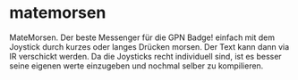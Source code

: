 # matemorsen

MateMorsen. Der beste Messenger für die GPN Badge! einfach mit dem Joystick durch kurzes oder langes Drücken morsen. Der Text kann dann via IR verschickt werden. 
Da die Joysticks recht individuell sind, ist es besser seine eigenen werte einzugeben und nochmal selber zu kompilieren.

